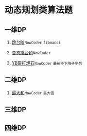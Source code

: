 # 动态规划类算法题

## 一维DP

1. [跳台阶](https://github.com/faxinwang/OJ_NowCoder/blob/master/%E5%89%91%E6%8C%87offer%E7%BC%96%E7%A8%8B%E9%A2%98/8.%E8%B7%B3%E5%8F%B0%E9%98%B6.cpp)`NowCoder` `fibnacci`

2. [变态跳台阶](https://github.com/faxinwang/OJ_NowCoder/blob/master/%E5%89%91%E6%8C%87offer%E7%BC%96%E7%A8%8B%E9%A2%98/9.%E5%8F%98%E6%80%81%E8%B7%B3%E5%8F%B0%E9%98%B6.cpp)`NowCoder`

3. [YB要打炉石](https://github.com/faxinwang/OJ_NowCoder/blob/master/%E7%AB%9E%E8%B5%9B/2018%E5%B9%B4%E5%85%A8%E5%9B%BD%E5%A4%9A%E6%A0%A1%E7%AE%97%E6%B3%95%E5%AF%92%E5%81%87%E8%AE%AD%E7%BB%83%E8%90%A5%E7%BB%83%E4%B9%A0%E8%B5%9B/%E7%AC%AC%E4%BA%8C%E5%9C%BA/D.cpp)`NowCoder` `最长不下降子序列`

## 二维DP

1. [最大和](https://github.com/faxinwang/OJ_NowCoder/blob/master/%E5%85%AC%E5%8F%B8%E7%9C%9F%E9%A2%98/2017%E7%BD%91%E6%98%93%E6%B8%B8%E6%88%8F%E9%9B%B7%E7%81%AB%E7%9B%98%E5%8F%A4%E5%AE%9E%E4%B9%A0%E7%94%9F%E6%8B%9B%E8%81%98%E7%AC%94%E8%AF%95%E7%9C%9F%E9%A2%98/2%E6%9C%80%E5%A4%A7%E5%92%8C.cpp)`NowCoder` `最大值`

## 三维DP

## 四维DP
